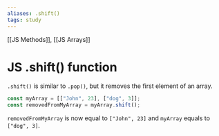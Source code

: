 ```yaml
---
aliases: .shift()
tags: study
---
```

[[JS Methods]], [[JS Arrays]]
# JS .shift() function

`.shift()` is similar to `.pop()`, but it removes the first element of an array.

```javascript
const myArray = [["John", 23], ["dog", 3]];
const removedFromMyArray = myArray.shift();
```

`removedFromMyArray` is now equal to `["John", 23]` and `myArray` equals to `["dog", 3]`.